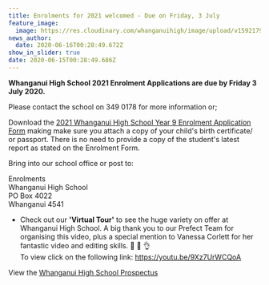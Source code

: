 ```yaml
---
title: Enrolments for 2021 welcomed - Due on Friday, 3 July
feature_image:
  image: https://res.cloudinary.com/whanganuihigh/image/upload/v1592179434/News/new_flyer_2020_updated.jpg
news_author:
  date: 2020-06-16T00:28:49.672Z
show_in_slider: true
date: 2020-06-15T00:28:49.686Z
---
```

**Whanganui High School 2021 Enrolment Applications are due by Friday 3 July 2020.**

Please contact the school on 349 0178 for more information or;

Download the [2021 Whanganui High School Year 9 Enrolment Application Form](https://res.cloudinary.com/whanganuihigh/image/upload/v1591239884/Enrolment%20Applications/2021_Year_9_Enrolment_Application_-_Whanganui_High_School.pdf) making make sure you attach a copy of your child's birth certificate/ or passport. There is no need to provide a copy of the student's latest report as stated on the Enrolment Form.

Bring into our school office or post to:

Enrolments  
Whanganui High School  
PO Box 4022  
Whanganui 4541

* Check out our **'Virtual Tour'** to see the huge variety on offer at Whanganui High School.  A big thank you to our Prefect Team for organising this video, plus a special mention to Vanessa Corlett for her fantastic video and editing skills.  👏 🎥 👌  
To view click on the following link: https://youtu.be/9Xz7UrWCQoA

View the [Whanganui High School Prospectus](https://res.cloudinary.com/whanganuihigh/image/upload/v1591239879/Enrolment%20Applications/2020_Prospectus.pdf)
